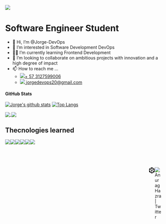 <a href="https://jorge-rangel.dev" target="_blank"><img src="https://jorge-rangel.dev/assets/icons/logo.svg" witdh=90 height=90/> </a>

# Software Engineer Student

- 👋 Hi, I’m @Jorge-DevOps
- 👀 I’m interested in Software Development DevOps
- 👨‍💻 I’m currently learning Frontend Development
- 🎯 I’m looking to collaborate on ambitious projects with innovation and a high degree of impact
- 📫 How to reach me ...
  - <img src="https://cdn.worldvectorlogo.com/logos/whatsapp-icon.svg" witdh=20 height=20/><a href="https://wa.me/573127599006" target="_blank">+ 57 3127599006
  - <img src="https://cdn.worldvectorlogo.com/logos/official-gmail-icon-2020-.svg" witdh=20 height=20/> jorgedevops20@gmail.com


  
#### GitHub Stats

  <a href="https://github.com/Jorge-DevOps">  ![Jorge's github stats](https://github-readme-stats.vercel.app/api?username=Jorge-DevOps&show_icons=true&theme=tokyonight)</a> 
  <a href="https://github.com/anuraghazra/github-readme-stats">[![Top Langs](https://github-readme-stats.vercel.app/api/top-langs/?username=Jorge-DevOps&show_icons=true&theme=tokyonight)](https://github.com/Jorge-DevOps)


<a href="https://github.com/Jorge-DevOps">
  <img align="center" src="https://github-readme-stats.vercel.app/api/pin/?username=&repo=github-readme-stats&theme=buefy" />
</a>
<a href="https://github.com/anurJorge-DevOps">
  <img align="center" src="https://github-readme-stats.vercel.app/api/pin/?username=Jorge-DevOps&repo=anuraghazra.github.io&theme=buefy" />
</a>

## Thecnologies learned

<div style="display:flex">
    <img src="https://static.platzi.com/media/achievements/linux2x.png" witdh=90 height=90/>
    <img src="https://static.platzi.com/media/career-banner/badge-carrera-fundamentos-.png" witdh=90 height=90/>
    <img src="https://static.platzi.com/media/achievements/badge-java-ee.png" witdh=90 height=90/>
    <img src="https://static.platzi.com/media/career-banner/badge-JavaScript.png" witdh=90 height=90/>
    <img src="https://static.platzi.com/media/achievements/badge-angular-4.png" witdh=90 height=90/>
    <img src="https://static.platzi.com/media/achievements/react.png" witdh=90 height=90/>
</div>

<a href="https://twitter.com/anuraghazru">
  <img align="right" alt="Anurag Hazra | Twitter" width="21px" src="https://raw.githubusercontent.com/anuraghazra/anuraghazra/master/assets/twitter.svg" />
</a>
<a href="https://codesandbox.io/u/anuraghazra">
  <img align="right" alt="Anurag Hazra | CodeSandbox" width="20px" src="https://raw.githubusercontent.com/anuraghazra/anuraghazra/master/assets/codesandbox.svg" />
</a>
